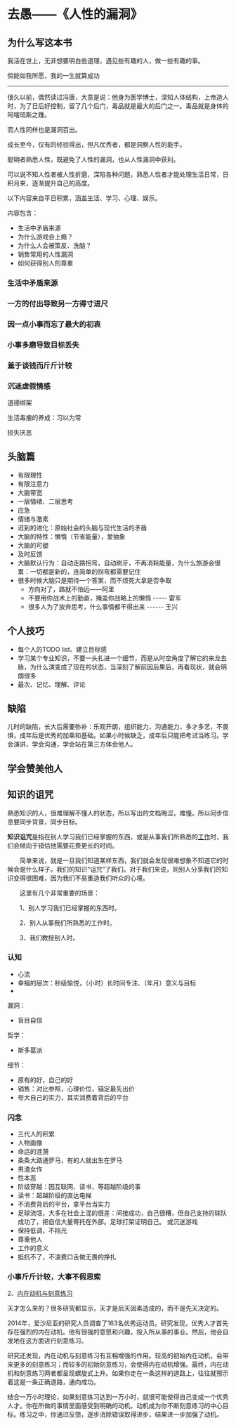 # 去愚——《人性的漏洞》

## 为什么写这本书

我活在世上，无非想要明白些道理，遇见些有趣的人，做一些有趣的事。

倘能如我所愿，我的一生就算成功

---



很久以前，偶然读过冯唐，大意是说：他身为医学博士，深知人体结构，上帝造人时，为了日后好控制，留了几个后门，毒品就是最大的后门之一。毒品就是身体的阿喀琉斯之踵。

而人性同样也是漏洞百出。

成长至今，仅有的经验得出，但凡优秀者，都是洞察人性的能手。

聪明者熟悉人性，既避免了人性的漏洞，也从人性漏洞中获利。

可以说不知人性者被人性折磨，深陷各种问题，熟悉人性者才能处理生活日常，日积月来，逐渐提升自己的高度。

以下内容来自平日积累，涵盖生活、学习、心理、娱乐。

内容包含：

- 生活中矛盾来源
- 为什么游戏会上瘾？
- 为什么人会被策反、洗脑？
- 销售常用的人性漏洞
- 如何获得别人的尊重

### 生活中矛盾来源

### 一方的付出导致另一方得寸进尺

### 因一点小事而忘了最大的初衷

### 小事多磨导致目标丢失

### 羞于谈钱而斤斤计较

### 沉迷虚假情感

道德绑架

生活毒瘤的养成：习以为常

损失厌恶

## 头脑篇

- 有限理性
- 有限注意力
- 大脑带宽
- 一层情绪、二层思考
- 应急
- 情绪与激素
- 迟到的进化：原始社会的头脑与现代生活的矛盾
- 大脑的特性：懒惰（节省能量），爱抽象
- 大脑的可塑
- 及时反馈
- 大脑默认行为：自动走路拐弯，自动刷牙，不再消耗能量，为什么旅游会很累：一切都是新的，连简单的拐弯都需要记住
- 很多时候大脑只是期待一个答案，而不烦死大拿是否争取
  - 方向对了，路就不怕远——阿里
  - 不要用你战术上的勤奋，掩盖你战略上的懒惰 -----  雷军
  - 很多人为了放弃思考，什么事情都干得出来  ------   王兴

## 个人技巧

- 每个人的TODO list、建立目标感
- 学习某个专业知识，不要一头扎进一个细节，而是从时空角度了解它的来龙去脉，为什么演变成了现在的状态，当深刻了解前因后果后，再看现状，就会明朗很多
- 最次、记忆、理解、评论

## 缺陷

儿时的缺陷，长大后需要弥补：乐观开朗，组织能力，沟通能力，多才多艺，不畏惧，成年后是优秀的加乘和基础。如果小时候缺乏，成年后只能把考试当练习。学会演讲，学会沟通，学会站在第三方体会他人。

## 学会赞美他人

## 知识的诅咒

熟悉知识的人，很难理解不懂人的状态，所以写出的文档晦涩，难懂。所以同步信息要同步背景，同步目标。

**知识诅咒**是指在别人学习我们已经掌握的东西，或是从事我们所熟悉的[工作](https://wiki.mbalib.com/wiki/工作)时，我们会倾向于错估他需要花费更长的时间。

　　简单来说，就是一旦我们知道某样东西，我们就会发现很难想象不知道它的时候会是什么样子。我们的知识“诅咒”了我们。对于我们来说，同别人分享我们的知识变得很困难，因为我们不易重造我们听众的心境。

　　这里有几个非常重要的场景：

　　1、别人学习我们已经掌握的东西时。

　　2、别人从事我们所熟悉的工作时。

　　3、我们教授别人时。





### 认知

- 心流
- 幸福的层次：秒级愉悦，（小时）长时间专注、（年月）意义与目标
- 

漏洞：

- 盲目自信

哲学：

- 斯多葛派

细节：

- 原有的好，自己的好
- 销售：对比参照，心理价位，锚定最先出价
- 夸大自己的实力，其实消费着背后的平台



### 闪念

- 三代人的积累
- 人物画像
- 命运的涟漪
- 条条大路通罗马，有的人就出生在罗马
- 男渣女作
- 性本恶
- 阶级穿越：因互联网、读书，等超越阶级的事
- 读书：超越阶级的直达电梯
- 不消费背后的平台，拿平台当实力
- 足球流氓，大多在社会上混的很差：间接成功，自己很糟，但自己支持的球队成功了，把自信大量寄托在外部。足球打架证明自己。 或沉迷游戏
- 保持低调，不挡光
- 尊重他人
- 工作的意义
- 抵抗不了，不浪费口舌做无畏的挣扎



### 小事斤斤计较，大事不假思索





2、[内在动机与刻意练习](http://www.progressfocused.com/2016/03/intrinsic-motivation-and-deliberate.html)

天才怎么来的？很多研究都显示，天才是后天因素造成的，而不是先天决定的。

2014年，爱沙尼亚的研究人员调查了163名优秀运动员。研究发现，优秀人才首先存在强烈的内在动机。他有很强的意愿和兴趣，投入所从事的事业。然后，他会自发地在这方面进行刻意练习。

研究还发现，内在动机与刻意练习有互相增强的作用。较高的初始内在动机，会带来更多的刻意练习；而较多的初始刻意练习，会使得内在动机增强。最终，内在动机和刻意练习两者都呈现螺旋式上升。如果你走在一条这样的道路上，往往就预示着这是一条正确道路，通向成功。

结合一万小时理论，如果刻意练习达到一万小时，就很可能使得自己变成一个优秀人才。你在所做的事情里面感受到明确的动机，动机成为你不断刻意练习的中心目标。练习之中，你通过反馈，逐步消除错误取得进步，结果进一步加强了动机。

